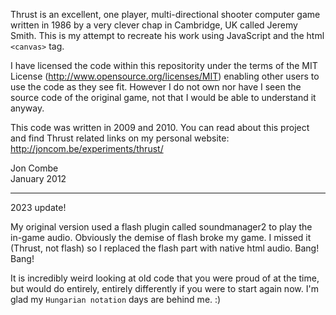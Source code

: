 Thrust is an excellent, one player, multi-directional shooter computer game written in 1986 by a very clever chap in Cambridge, UK called Jeremy Smith. This is my attempt to recreate his work using JavaScript and the html `<canvas>` tag.

I have licensed the code within this repositority under the terms of the MIT License (http://www.opensource.org/licenses/MIT) enabling other users to use the code as they see fit. However I do not own nor have I seen the source code of the original game, not that I would be able to understand it anyway.

This code was written in 2009 and 2010. You can read about this project and find Thrust related links on my personal website: http://joncom.be/experiments/thrust/

Jon Combe<br />
January 2012

---

2023 update!

My original version used a flash plugin called soundmanager2 to play the in-game audio. Obviously the demise of flash broke my game. I missed it (Thrust, not flash) so I replaced the flash part with native html audio. Bang! Bang!

It is incredibly weird looking at old code that you were proud of at the time, but would do entirely, entirely differently if you were to start again now. I'm glad my `Hungarian notation` days are behind me. :)
